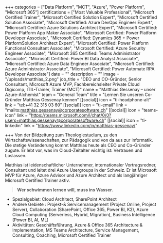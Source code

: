 +++
categories = ["Data Platform", "MCT", "Azure", "Power Platform", "Microsoft 365"]
certifications = ["Most Valuable Professional", "Microsoft Certified Trainer", "Microsoft Certified Solution Expert", "Microsoft Certified Solution Associate", "Microsoft Certified: Azure DevOps Engineer Expert", "Microsoft Certified: Azure Solutions Architect Expert", "Microsoft Certified: Power Platform App Maker Associate", "Microsoft Certified: Power Platform Developer Associate", "Microsoft Certified: Dynamics 365 + Power PlatformSolution Architect Expert", "Microsoft Certified: Power Platform Functional Consultant Associate", "Microsoft Certified: Azure Security Engineer Associate", "Microsoft 365 Certified: Teams Administrator Associate", "Microsoft Certified: Power BI Data Analyst Associate", "Microsoft Certified: Azure Data Engineer Associate", "Microsoft Certified: Azure Administrator Associate", "Microsoft Certified: Power Automate RPA Developer Associate"]
date = ""
description = ""
image = "/uploads/matthias_2.png"
job_title = "CEO und CO-Gründer, Senior Consultant, Microsoft Azure MVP, Fachbereichsleiter Private Cloud Digicomp, ITIL-Trainer, Trainer (MCT)"
name = "Matthias Gessenay – unser Azure-Alchemist"
team = "General Team"
title = "Lernen Sie unseren Co-Gründer Matthias Gessenay kennen"
[[social]]
icon = "ti-headphone-alt"
link = "tel:+41 32 315 03 60"
[[social]]
icon = "ti-email"
link = "mailto:matthias.gessenay@corporatesoftware.ch"
[[social]]
icon = "teams-icon"
link = "https://teams.microsoft.com/l/chat/0/0?users=matthias.gessenay@corporatesoftware.ch"
[[social]]
icon = "ti-linkedin"
link = "https://www.linkedin.com/in/matthias-gessenay/"

+++
Von der Bildzeitung zum Theologiestudium, zu den Wirtschaftswissenschaften, zur Pädagogik und von da aus zur Informatik. Die stetige Veränderung kommt Matthias heute als CEO und Co-Gründer zugute. Er lebt vor, was im Cloud-Zeitalter wichtig ist: Vertrauen und Loslassen.

Matthias ist leidenschaftlicher Unternehmer, internationaler Vortragsredner, Consultant und leitet drei Azure Usergroups in der Schweiz. Er ist Microsoft MVP für Azure, Azure Advisor und Azure Architect und als langjähriger Microsoft Certified Trainer aktiv.

> **Wer schwimmen lernen will, muss ins Wasser.**

* Spezialgebiet: Cloud Architect, SharePoint Architect
* Andere Gebiete : Projekt-& Servicemanagement (Project Online, Project Server), Collaboration (SharePoint, Office 365, Power BI, K2), Azure Cloud Computing (Serverless, Hybrid, Migration), Business Intelligence (Power BI, AI, ML)
* Aktivitäten: Geschäftsführung, Azure & Office 365 Architecture & Implementation, MS Teams Architecture, Service Management, Consulting, Coaching, Microsoft Certified Trainer

